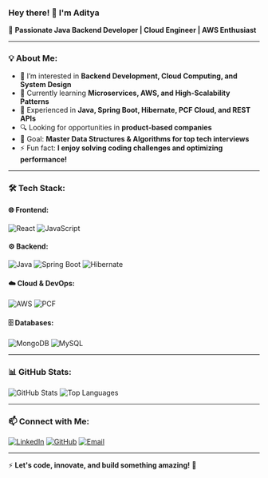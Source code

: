 ### Hey there! 👋 I'm Aditya

🚀 **Passionate Java Backend Developer | Cloud Engineer | AWS Enthusiast**  

---

### 💡 About Me:
- 👀 I’m interested in **Backend Development, Cloud Computing, and System Design**
- 🌱 Currently learning **Microservices, AWS, and High-Scalability Patterns**
- 💼 Experienced in **Java, Spring Boot, Hibernate, PCF Cloud, and REST APIs**
- 🔍 Looking for opportunities in **product-based companies**
- 🎯 Goal: **Master Data Structures & Algorithms for top tech interviews**
- ⚡ Fun fact: **I enjoy solving coding challenges and optimizing performance!**

---

### 🛠️ Tech Stack:

#### 🌐 Frontend:
![React](https://img.shields.io/badge/React-20232A?style=for-the-badge&logo=react&logoColor=61DAFB)
![JavaScript](https://img.shields.io/badge/JavaScript-F7DF1E?style=for-the-badge&logo=javascript&logoColor=black)

#### ⚙️ Backend:
![Java](https://img.shields.io/badge/Java-ED8B00?style=for-the-badge&logo=java&logoColor=white)
![Spring Boot](https://img.shields.io/badge/Spring%20Boot-6DB33F?style=for-the-badge&logo=spring-boot&logoColor=white)
![Hibernate](https://img.shields.io/badge/Hibernate-59666C?style=for-the-badge&logo=hibernate&logoColor=white)

#### ☁️ Cloud & DevOps:
![AWS](https://img.shields.io/badge/AWS-232F3E?style=for-the-badge&logo=amazon-aws&logoColor=white)
![PCF](https://img.shields.io/badge/PCF-3399FF?style=for-the-badge&logo=cloud&logoColor=white)

#### 🗄️ Databases:
![MongoDB](https://img.shields.io/badge/MongoDB-4EA94B?style=for-the-badge&logo=mongodb&logoColor=white)
![MySQL](https://img.shields.io/badge/MySQL-4479A1?style=for-the-badge&logo=mysql&logoColor=white)

---

### 📊 GitHub Stats:

![GitHub Stats](https://github-readme-stats.vercel.app/api?username=Adityaa1190&show_icons=true&theme=radical)
![Top Languages](https://github-readme-stats.vercel.app/api/top-langs/?username=Adityaa1190&layout=compact&theme=radical)

---

### 📫 Connect with Me:
[![LinkedIn](https://img.shields.io/badge/LinkedIn-0077B5?style=for-the-badge&logo=linkedin&logoColor=white)](https://www.linkedin.com/in/Adityaa1190/)
[![GitHub](https://img.shields.io/badge/GitHub-100000?style=for-the-badge&logo=github&logoColor=white)](https://github.com/Adityaa1190)
[![Email](https://img.shields.io/badge/Email-D14836?style=for-the-badge&logo=gmail&logoColor=white)](mailto:adityajadhavn1402@gmail.com)

---

⚡ **Let's code, innovate, and build something amazing!** 🚀
